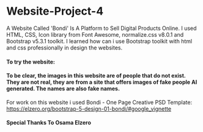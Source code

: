 # Website-Project-4
A Website Called 'Bondi' Is A Platform to Sell Digital Products Online. I used HTML, CSS, Icon library from Font Awesome, normalize.css v8.0.1 and Bootstrap v5.3.1 toolkit. I learned how can i use Bootstrap toolkit with html and css professionally in design the websites.
 
#### To try the website:  
#### To be clear, the images in this website are of people that do not exist. They are not real, they are from a site that offers images of fake people AI generated. The names are also fake names.
For work on this website i used Bondi - One Page Creative PSD Template: https://elzero.org/bootstrap-5-design-01-bondi/#google_vignette

#### Special Thanks To Osama Elzero
